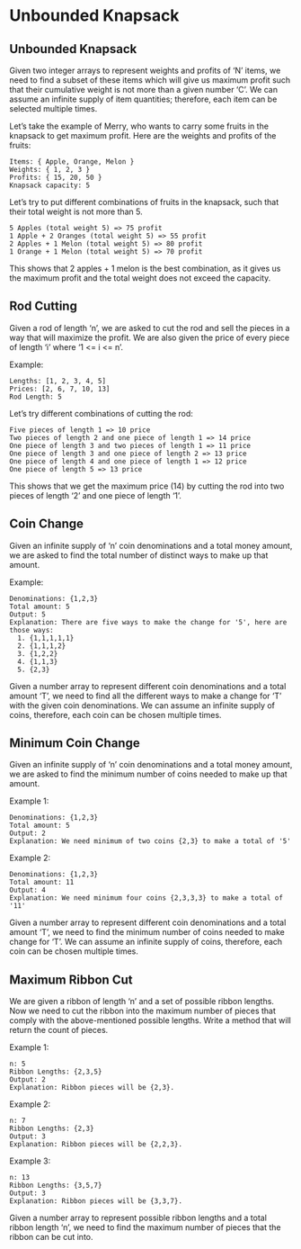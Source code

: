 # Unbounded Knapsack

## Unbounded Knapsack

Given two integer arrays to represent weights and profits of ‘N’ items, we need to find a subset of these items which will give us maximum profit such that their cumulative weight is not more than a given number ‘C’. We can assume an infinite supply of item quantities; therefore, each item can be selected multiple times.

Let’s take the example of Merry, who wants to carry some fruits in the knapsack to get maximum profit. Here are the weights and profits of the fruits:
```
Items: { Apple, Orange, Melon }
Weights: { 1, 2, 3 }
Profits: { 15, 20, 50 }
Knapsack capacity: 5
```

Let’s try to put different combinations of fruits in the knapsack, such that their total weight is not more than 5.

```
5 Apples (total weight 5) => 75 profit
1 Apple + 2 Oranges (total weight 5) => 55 profit
2 Apples + 1 Melon (total weight 5) => 80 profit
1 Orange + 1 Melon (total weight 5) => 70 profit
```

This shows that 2 apples + 1 melon is the best combination, as it gives us the maximum profit and the total weight does not exceed the capacity.


## Rod Cutting

Given a rod of length ‘n’, we are asked to cut the rod and sell the pieces in a way that will maximize the profit. We are also given the price of every piece of length ‘i’ where ‘1 <= i <= n’.

Example:
```
Lengths: [1, 2, 3, 4, 5]
Prices: [2, 6, 7, 10, 13]
Rod Length: 5
```

Let’s try different combinations of cutting the rod:
```
Five pieces of length 1 => 10 price
Two pieces of length 2 and one piece of length 1 => 14 price
One piece of length 3 and two pieces of length 1 => 11 price
One piece of length 3 and one piece of length 2 => 13 price
One piece of length 4 and one piece of length 1 => 12 price
One piece of length 5 => 13 price
```

This shows that we get the maximum price (14) by cutting the rod into two pieces of length ‘2’ and one piece of length ‘1’.


## Coin Change

Given an infinite supply of ‘n’ coin denominations and a total money amount, we are asked to find the total number of distinct ways to make up that amount.

Example:
```
Denominations: {1,2,3}
Total amount: 5
Output: 5
Explanation: There are five ways to make the change for '5', here are those ways:
  1. {1,1,1,1,1}
  2. {1,1,1,2}
  3. {1,2,2}
  4. {1,1,3}
  5. {2,3}
```

Given a number array to represent different coin denominations and a total amount ‘T’, we need to find all the different ways to make a change for ‘T’ with the given coin denominations. We can assume an infinite supply of coins, therefore, each coin can be chosen multiple times.

## Minimum Coin Change

Given an infinite supply of ‘n’ coin denominations and a total money amount, we are asked to find the minimum number of coins needed to make up that amount.

Example 1:
```
Denominations: {1,2,3}
Total amount: 5
Output: 2
Explanation: We need minimum of two coins {2,3} to make a total of '5'
```
Example 2:
```
Denominations: {1,2,3}
Total amount: 11
Output: 4
Explanation: We need minimum four coins {2,3,3,3} to make a total of '11'
```
Given a number array to represent different coin denominations and a total amount ‘T’, we need to find the minimum number of coins needed to make change for ‘T’. We can assume an infinite supply of coins, therefore, each coin can be chosen multiple times.


## Maximum Ribbon Cut
We are given a ribbon of length ‘n’ and a set of possible ribbon lengths. Now we need to cut the ribbon into the maximum number of pieces that comply with the above-mentioned possible lengths. Write a method that will return the count of pieces.

Example 1:
```
n: 5
Ribbon Lengths: {2,3,5}
Output: 2
Explanation: Ribbon pieces will be {2,3}.
```

Example 2:
```
n: 7
Ribbon Lengths: {2,3}
Output: 3
Explanation: Ribbon pieces will be {2,2,3}.
```

Example 3:
```
n: 13
Ribbon Lengths: {3,5,7}
Output: 3
Explanation: Ribbon pieces will be {3,3,7}.
```

Given a number array to represent possible ribbon lengths and a total ribbon length ‘n’, we need to find the maximum number of pieces that the ribbon can be cut into.